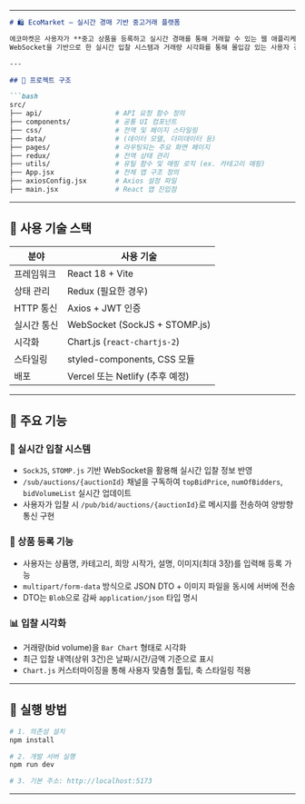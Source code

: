 

---

```markdown
# 🛍️ EcoMarket – 실시간 경매 기반 중고거래 플랫폼

에코마켓은 사용자가 **중고 상품을 등록하고 실시간 경매를 통해 거래할 수 있는 웹 애플리케이션**입니다.  
WebSocket을 기반으로 한 실시간 입찰 시스템과 거래량 시각화를 통해 몰입감 있는 사용자 경험을 제공합니다.

---

## 📂 프로젝트 구조

```bash
src/
├── api/                  # API 요청 함수 정의
├── components/           # 공통 UI 컴포넌트
├── css/                  # 전역 및 페이지 스타일링
├── data/                 # (데이터 모델, 더미데이터 등)
├── pages/                # 라우팅되는 주요 화면 페이지
├── redux/                # 전역 상태 관리
├── utils/                # 유틸 함수 및 매핑 로직 (ex. 카테고리 매핑)
├── App.jsx               # 전체 앱 구조 정의
├── axiosConfig.jsx       # Axios 설정 파일
├── main.jsx              # React 앱 진입점
```

---

## 🔧 사용 기술 스택

| 분야 | 사용 기술 |
|------|-----------|
| 프레임워크 | React 18 + Vite |
| 상태 관리 | Redux (필요한 경우) |
| HTTP 통신 | Axios + JWT 인증 |
| 실시간 통신 | WebSocket (SockJS + STOMP.js) |
| 시각화 | Chart.js (`react-chartjs-2`) |
| 스타일링 | styled-components, CSS 모듈 |
| 배포 | Vercel 또는 Netlify (추후 예정) |

---

## 🚀 주요 기능

### 📌 실시간 입찰 시스템
- `SockJS`, `STOMP.js` 기반 WebSocket을 활용해 실시간 입찰 정보 반영
- `/sub/auctions/{auctionId}` 채널을 구독하여 `topBidPrice`, `numOfBidders`, `bidVolumeList` 실시간 업데이트
- 사용자가 입찰 시 `/pub/bid/auctions/{auctionId}`로 메시지를 전송하여 양방향 통신 구현

### 📌 상품 등록 기능
- 사용자는 상품명, 카테고리, 희망 시작가, 설명, 이미지(최대 3장)를 입력해 등록 가능
- `multipart/form-data` 방식으로 JSON DTO + 이미지 파일을 동시에 서버에 전송
- DTO는 `Blob`으로 감싸 `application/json` 타입 명시

### 📊 입찰 시각화
- 거래량(bid volume)을 `Bar Chart` 형태로 시각화
- 최근 입찰 내역(상위 3건)은 날짜/시간/금액 기준으로 표시
- `Chart.js` 커스터마이징을 통해 사용자 맞춤형 툴팁, 축 스타일링 적용

---

## 🧪 실행 방법

```bash
# 1. 의존성 설치
npm install

# 2. 개발 서버 실행
npm run dev

# 3. 기본 주소: http://localhost:5173
```

---

